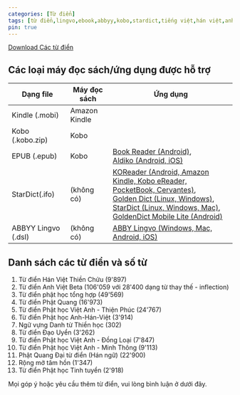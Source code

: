 ```yaml
---
categories: [Từ điển]
tags: [từ điển,lingvo,ebook,abbyy,kobo,stardict,tiếng việt,hán việt,anh việt]
pin: true
---
```


[Download Các từ điển](https://github.com/catusf/tudien/releases/tag/v2.2)

## Các loại máy đọc sách/ứng dụng được hỗ trợ

| Dạng file          | Máy đọc sách   |  Ứng dụng |
|--------------------|----------------|-----------|
| Kindle (.mobi)     |  Amazon Kindle |           |
| Kobo (.kobo.zip)   |  Kobo          |           |
| EPUB (.epub)       |  Kobo          | [Book Reader (Android)](https://f-droid.org/en/packages/com.github.axet.bookreader/),<br/> [Aldiko (Android, iOS)](https://www.demarque.com/aldiko) |
| StarDict(.ifo)    | (không có)     | [KOReader (Android, Amazon Kindle, Kobo eReader, PocketBook, Cervantes)](http://koreader.rocks/),<br/> [Golden Dict (Linux, Windows)](http://goldendict.org/),<br/> [StarDict (Linux, Windows, Mac)](http://huzheng.org/stardict/),<br/> [GoldenDict Mobile Lite (Android)](http://goldendict.mobi/)     |
| ABBYY Lingvo (.dsl) | (không có)     | [ABBY Lingvo (Windows, Mac, Android, iOS)](https://www.lingvo.ru/)    |
    

## Danh sách các từ điển và số từ

1. Từ điển Hán Việt Thiền Chửu (9'897)
2. Từ điển Anh Việt Beta (106'059 với 28'400 dạng từ thay thế - inflection)
3. Từ điển phật học tổng hợp (49'569)
4. Từ điển Phật Quang (16'973)
5. Từ điển Phật học Việt Anh - Thiện Phúc (24'767)
6. Từ điển Phật học Anh-Hán-Việt (3'914)
7. Ngữ vựng Danh từ Thiền học (302)
8. Từ điển Đạo Uyển (3'262)
9. Từ điển Phật học Việt Anh - Đồng Loại (7'847)
10. Từ điển Phật học Việt Anh - Minh Thông (9'113)
11. Phật Quang Đại từ điển (Hán ngữ) (22'900)
12. Rộng mở tâm hồn (1'347)
13. Từ điển Phật học Tinh tuyển (2'918)

Mọi góp ý hoặc yêu cầu thêm từ điển, vui lòng bình luận ở dưới đây.